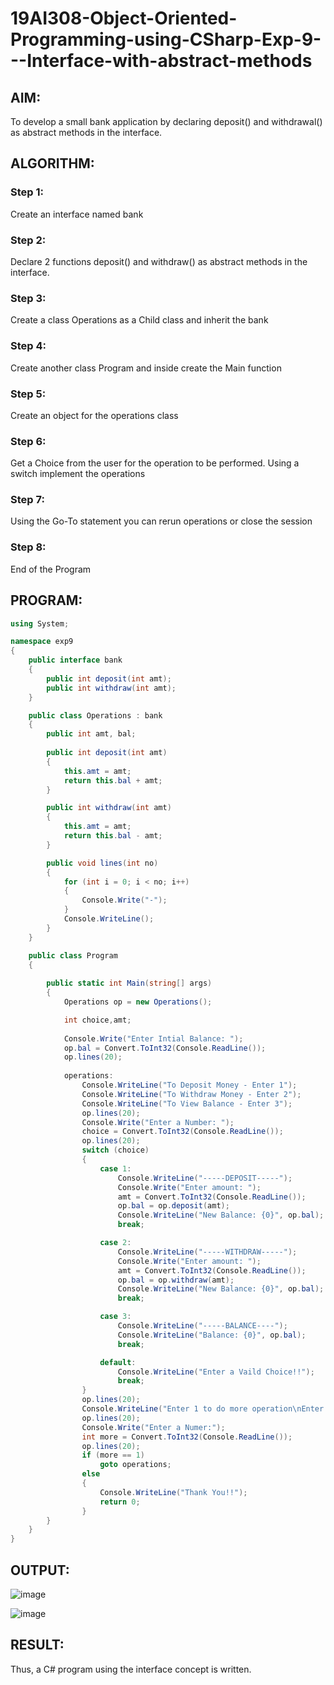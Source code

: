 # 19AI308-Object-Oriented-Programming-using-CSharp-Exp-9---Interface-with-abstract-methods
## AIM:
To develop a small bank application by declaring deposit() and withdrawal() as abstract methods in the interface.

## ALGORITHM:
### Step 1:
Create an interface named bank

### Step 2:
Declare 2 functions deposit() and withdraw() as abstract methods in the interface.

### Step 3:
Create a class Operations as a Child class and inherit the bank

### Step 4:
Create another class Program and inside create the Main function

### Step 5:
Create an object for the operations class

### Step 6:
Get a Choice from the user for the operation to be performed. Using a switch implement the operations

### Step 7:
Using the Go-To statement you can rerun operations or close the session

### Step 8:
End of the Program

## PROGRAM:
```cs
using System;

namespace exp9
{
    public interface bank
    {
        public int deposit(int amt);
        public int withdraw(int amt);
    } 

    public class Operations : bank
    {
        public int amt, bal;
        
        public int deposit(int amt)
        {
            this.amt = amt;
            return this.bal + amt;
        }

        public int withdraw(int amt)
        {
            this.amt = amt;
            return this.bal - amt;
        }

        public void lines(int no)
        {
            for (int i = 0; i < no; i++)
            {
                Console.Write("-");
            }
            Console.WriteLine();
        }
    }

    public class Program
    {
        
        public static int Main(string[] args)
        {
            Operations op = new Operations();

            int choice,amt;
            
            Console.Write("Enter Intial Balance: ");
            op.bal = Convert.ToInt32(Console.ReadLine());
            op.lines(20);
            
            operations:
                Console.WriteLine("To Deposit Money - Enter 1");
                Console.WriteLine("To Withdraw Money - Enter 2");
                Console.WriteLine("To View Balance - Enter 3");
                op.lines(20);
                Console.Write("Enter a Number: ");
                choice = Convert.ToInt32(Console.ReadLine());
                op.lines(20);
                switch (choice)
                {
                    case 1:
                        Console.WriteLine("-----DEPOSIT-----");
                        Console.Write("Enter amount: ");
                        amt = Convert.ToInt32(Console.ReadLine());
                        op.bal = op.deposit(amt);
                        Console.WriteLine("New Balance: {0}", op.bal);
                        break;

                    case 2:
                        Console.WriteLine("-----WITHDRAW-----");
                        Console.Write("Enter amount: ");
                        amt = Convert.ToInt32(Console.ReadLine());
                        op.bal = op.withdraw(amt);
                        Console.WriteLine("New Balance: {0}", op.bal);
                        break;

                    case 3:
                        Console.WriteLine("-----BALANCE----");
                        Console.WriteLine("Balance: {0}", op.bal);
                        break;

                    default:
                        Console.WriteLine("Enter a Vaild Choice!!");
                        break;
                }
                op.lines(20);
                Console.WriteLine("Enter 1 to do more operation\nEnter 2 to close session");
                op.lines(20);
                Console.Write("Enter a Numer:");
                int more = Convert.ToInt32(Console.ReadLine());
                op.lines(20);
                if (more == 1)
                    goto operations;
                else
                {
                    Console.WriteLine("Thank You!!");
                    return 0;
                }
        }
    }
}
```

## OUTPUT:
![image](https://github.com/Ronick2005/19AI308-Object-Oriented-Programming-using-CSharp-Exp-9---Interface-with-abstract-methods/assets/83219341/0fd5d04e-5a08-4d7f-961d-4f3a50f7a1ca)

![image](https://github.com/Ronick2005/19AI308-Object-Oriented-Programming-using-CSharp-Exp-9---Interface-with-abstract-methods/assets/83219341/a1f90e34-5ecd-4f3f-b7f8-7209308a76b5)

## RESULT:
Thus, a C# program using the interface concept is written.
